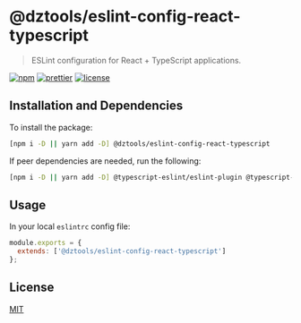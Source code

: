 # @dztools/eslint-config-react-typescript

> ESLint configuration for React + TypeScript applications.

[![npm](https://img.shields.io/npm/v/@dztools/eslint-config-react-typescript.svg)](https://www.npmjs.com/package/@dztools/eslint-config-react-typescript)
[![prettier](https://img.shields.io/badge/code_style-prettier-ff69b4.svg)](https://prettier.io/)
[![license](https://img.shields.io/badge/License-MIT-green.svg)](https://github.com/dzervoudakes/dztools/blob/main/LICENSE)

## Installation and Dependencies

To install the package:

```sh
[npm i -D || yarn add -D] @dztools/eslint-config-react-typescript
```

If peer dependencies are needed, run the following:

```sh
[npm i -D || yarn add -D] @typescript-eslint/eslint-plugin @typescript-eslint/parser eslint eslint-config-airbnb eslint-config-prettier eslint-plugin-import eslint-plugin-jest eslint-plugin-jsx-a11y eslint-plugin-prettier eslint-plugin-react eslint-plugin-react-hooks eslint-plugin-testing-library prettier typescript
```

## Usage

In your local `eslintrc` config file:

```js
module.exports = {
  extends: ['@dztools/eslint-config-react-typescript']
};
```

## License

[MIT](https://github.com/dzervoudakes/dztools/blob/main/LICENSE)
